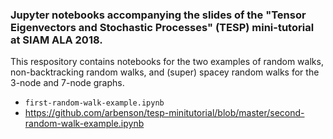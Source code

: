 ### Jupyter notebooks accompanying the slides of the "Tensor Eigenvectors and Stochastic Processes" (TESP) mini-tutorial at SIAM ALA 2018.

This respository contains notebooks for the two examples of random walks, non-backtracking random walks, and (super) spacey random walks for the 3-node and 7-node graphs.

- `first-random-walk-example.ipynb`
- https://github.com/arbenson/tesp-minitutorial/blob/master/second-random-walk-example.ipynb

